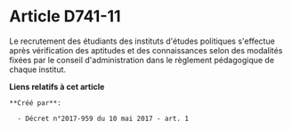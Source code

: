 # Article D741-11

Le recrutement des étudiants des instituts d'études politiques s'effectue après vérification des aptitudes et des
connaissances selon des modalités fixées par le conseil d'administration dans le règlement pédagogique de chaque institut.

**Liens relatifs à cet article**

	**Créé par**:

	  - Décret n°2017-959 du 10 mai 2017 - art. 1
